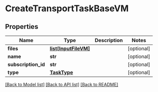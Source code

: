 # CreateTransportTaskBaseVM


## Properties
Name | Type | Description | Notes
------------ | ------------- | ------------- | -------------
**files** | [**list[InputFileVM]**](InputFileVM.md) |  | [optional] 
**name** | **str** |  | [optional] 
**subscription_id** | **str** |  | [optional] 
**type** | [**TaskType**](TaskType.md) |  | [optional] 

[[Back to Model list]](../README.md#documentation-for-models) [[Back to API list]](../README.md#documentation-for-api-endpoints) [[Back to README]](../README.md)


